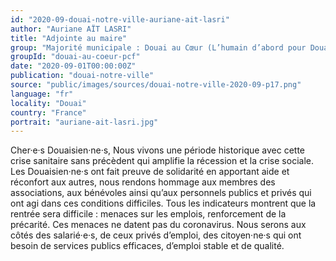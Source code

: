 ```yaml
---
id: "2020-09-douai-notre-ville-auriane-ait-lasri"
author: "Auriane AÏT LASRI"
title: "Adjointe au maire"
group: "Majorité municipale : Douai au Cœur (L’humain d’abord pour Douai)"
groupId: "douai-au-coeur-pcf"
date: "2020-09-01T00:00:00Z"
publication: "douai-notre-ville"
source: "public/images/sources/douai-notre-ville-2020-09-p17.png"
language: "fr"
locality: "Douai"
country: "France"
portrait: "auriane-ait-lasri.jpg"
---
```


Cher·e·s Douaisien·ne·s,
Nous vivons une période historique avec cette crise sanitaire sans précèdent qui amplifie la récession et la crise sociale. Les Douaisien·ne·s ont fait preuve de solidarité en apportant aide et réconfort aux autres, nous rendons hommage aux membres des associations, aux bénévoles ainsi qu’aux personnels publics et privés qui ont agi dans ces conditions difficiles. Tous les indicateurs montrent que la rentrée sera difficile : menaces sur les emplois, renforcement de la précarité. Ces menaces ne datent pas du coronavirus. Nous serons aux côtés des salarié·e·s, de ceux privés d’emploi, des citoyen·ne·s qui ont besoin de services publics efficaces, d’emploi stable et de qualité.
